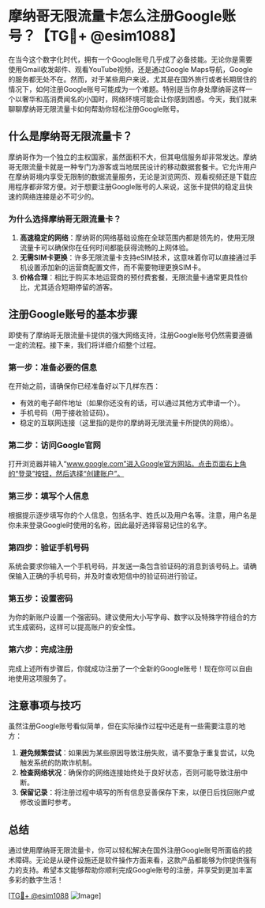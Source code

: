 # 摩纳哥无限流量卡怎么注册Google账号？【TG💪+ @esim1088】

在当今这个数字化时代，拥有一个Google账号几乎成了必备技能。无论你是需要使用Gmail收发邮件、观看YouTube视频，还是通过Google Maps导航，Google的服务都无处不在。然而，对于某些用户来说，尤其是在国外旅行或者长期居住的情况下，如何注册Google账号可能成为一个难题。特别是当你身处摩纳哥这样一个以奢华和高消费闻名的小国时，网络环境可能会让你感到困惑。今天，我们就来聊聊摩纳哥无限流量卡如何帮助你轻松注册Google账号。

## 什么是摩纳哥无限流量卡？

摩纳哥作为一个独立的主权国家，虽然面积不大，但其电信服务却非常发达。摩纳哥无限流量卡就是一种专门为游客或当地居民设计的移动数据套餐卡。它允许用户在摩纳哥境内享受无限制的数据流量服务，无论是浏览网页、观看视频还是下载应用程序都非常方便。对于想要注册Google账号的人来说，这张卡提供的稳定且快速的网络连接是必不可少的。

### 为什么选择摩纳哥无限流量卡？

1. **高速稳定的网络**：摩纳哥的网络基础设施在全球范围内都是领先的，使用无限流量卡可以确保你在任何时间都能获得流畅的上网体验。
2. **无需SIM卡更换**：许多无限流量卡支持eSIM技术，这意味着你可以直接通过手机设置添加新的运营商配置文件，而不需要物理更换SIM卡。
3. **价格合理**：相比于购买本地运营商的预付费套餐，无限流量卡通常更具性价比，尤其适合短期停留的游客。

## 注册Google账号的基本步骤

即使有了摩纳哥无限流量卡提供的强大网络支持，注册Google账号仍然需要遵循一定的流程。接下来，我们将详细介绍整个过程。

### 第一步：准备必要的信息

在开始之前，请确保你已经准备好以下几样东西：
- 有效的电子邮件地址（如果你还没有的话，可以通过其他方式申请一个）。
- 手机号码（用于接收验证码）。
- 稳定的互联网连接（这里指的是你的摩纳哥无限流量卡所提供的网络）。

### 第二步：访问Google官网

打开浏览器并输入“www.google.com”进入Google官方网站。点击页面右上角的“登录”按钮，然后选择“创建账户”。

### 第三步：填写个人信息

根据提示逐步填写你的个人信息，包括名字、姓氏以及用户名等。注意，用户名是你未来登录Google时使用的名称，因此最好选择容易记住的名字。

### 第四步：验证手机号码

系统会要求你输入一个手机号码，并发送一条包含验证码的消息到该号码上。请确保输入正确的手机号码，并及时查收短信中的验证码进行验证。

### 第五步：设置密码

为你的新账户设置一个强密码。建议使用大小写字母、数字以及特殊字符组合的方式生成密码，这样可以提高账户的安全性。

### 第六步：完成注册

完成上述所有步骤后，你就成功注册了一个全新的Google账号！现在你可以自由地使用这项服务了。

## 注意事项与技巧

虽然注册Google账号看似简单，但在实际操作过程中还是有一些需要注意的地方：

1. **避免频繁尝试**：如果因为某些原因导致注册失败，请不要急于重复尝试，以免触发系统的防欺诈机制。
2. **检查网络状况**：确保你的网络连接始终处于良好状态，否则可能导致注册中断。
3. **保留记录**：将注册过程中填写的所有信息妥善保存下来，以便日后找回账户或修改设置时参考。

## 总结

通过使用摩纳哥无限流量卡，你可以轻松解决在国外注册Google账号所面临的技术障碍。无论是从硬件设施还是软件操作方面来看，这款产品都能够为你提供强有力的支持。希望本文能够帮助你顺利完成Google账号的注册，并享受到更加丰富多彩的数字生活！

[[TG💪+ @esim1088](https://t.me/s/esim1088) ![Image](https://i.postimg.cc/4NQfJmqS/Snipaste-2025-05-13-00-14-12.png)]